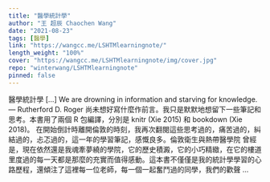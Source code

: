 ```yaml
---
title: "醫學統計學"
author: "王 超辰 Chaochen Wang"
date: "2021-08-23"
tags: [醫學]
link: "https://wangcc.me/LSHTMlearningnote/"
length_weight: "100%"
cover: "https://wangcc.me/LSHTMlearningnote/img/cover.jpg"
repo: "winterwang/LSHTMlearningnote"
pinned: false
---
```


醫學統計學 [...] We are drowning in information and starving for knowledge. — Rutherford D. Roger 尚未想好寫什麼作前言。我只是默默地想留下一些筆記和思考。本書用了兩個 R 包編譯，分別是 knitr (Xie 2015) 和 bookdown (Xie 2018)。 在開始倒計時離開倫敦的時刻，我再次翻閱這些思考過的，痛苦過的，糾結過的，忐忑過的，這一年的學習筆記，感慨良多。倫敦衛生與熱帶醫學院 曾經是，現在依然還是我魂牽夢繞的學院，它的歷史積澱，它的小巧精緻，在它的樓道里度過的每一天都是那麼的充實而值得感動。這本書不僅僅是我的統計學學習的心路歷程，還傾注了這裡每一位老師，每一個一起奮鬥過的同學，我們的歡聲 ...
